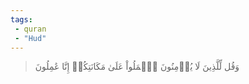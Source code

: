 ```yaml
---
tags: 
 - quran 
 - "Hud"
---
```


> وَقُل لِّلَّذِينَ لَا يُؤۡمِنُونَ ٱعۡمَلُواْ عَلَىٰ مَكَانَتِكُمۡ إِنَّا عَٰمِلُونَ
